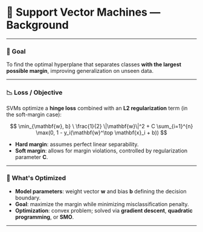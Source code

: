 # 📘 Support Vector Machines — Background

---

### 🎯 Goal

To find the optimal hyperplane that separates classes **with the largest possible margin**, improving generalization on unseen data.

---

### 📉 Loss / Objective

SVMs optimize a **hinge loss** combined with an **L2 regularization** term (in the soft-margin case):

$$
\min_{\mathbf{w}, b} \ \frac{1}{2} \|\mathbf{w}\|^2 + C \sum_{i=1}^{n} \max(0, 1 - y_i(\mathbf{w}^\top \mathbf{x}_i + b))
$$

- **Hard margin**: assumes perfect linear separability.
- **Soft margin**: allows for margin violations, controlled by regularization parameter **C**.

---

### 🧠 What's Optimized

- **Model parameters**: weight vector **w** and bias **b** defining the decision boundary.
- **Goal**: maximize the margin while minimizing misclassification penalty.
- **Optimization**: convex problem; solved via **gradient descent**, **quadratic programming**, or **SMO**.

---


